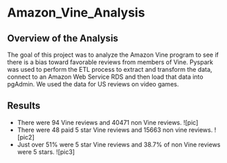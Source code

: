 # Amazon_Vine_Analysis
## Overview of the Analysis
The goal of this project was to analyze the Amazon Vine program to see if there is a bias toward favorable reviews from members of Vine. Pyspark was used to perform the ETL process to extract and transform the data, connect to an Amazon Web Service RDS and then load that data into pgAdmin. We used the data for US reviews on video games.
## Results
* There were 94 Vine reviews and 40471 non Vine reviews. ![pic]
* There were 48 paid 5 star Vine reviews and 15663 non vine reviews. ![pic2]
* Just over 51% were 5 star Vine reviews and 38.7% of non Vine reviews were 5 stars. ![pic3]
